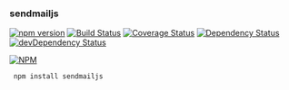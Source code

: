 ### sendmailjs

[![npm version](https://badge.fury.io/js/sendmailjs.svg)](https://badge.fury.io/js/sendmailjs) [![Build Status](https://travis-ci.org/dgofman/sendmailjs.svg?branch=master)](https://travis-ci.org/dgofman/sendmailjs) [![Coverage Status](https://coveralls.io/repos/dgofman/sendmailjs/badge.svg?branch=master&service=github)](https://coveralls.io/github/dgofman/sendmailjs?branch=master) [![Dependency Status](https://david-dm.org/dgofman/sendmailjs.svg)](https://david-dm.org/dgofman/sendmailjs) [![devDependency Status](https://david-dm.org/dgofman/sendmailjs/dev-status.svg)](https://david-dm.org/dgofman/sendmailjs#info=devDependencies)

[![NPM](https://nodei.co/npm/sendmailjs.png)](https://nodei.co/npm/sendmailjs/)

```
 npm install sendmailjs
```
